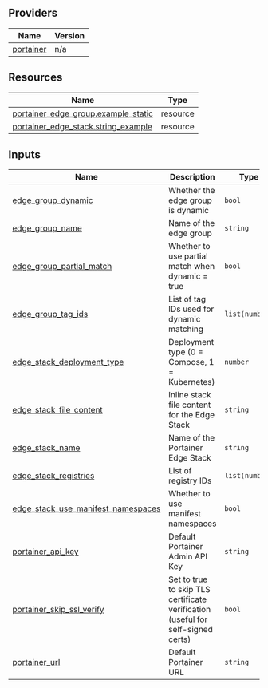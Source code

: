 <!-- BEGIN_TF_DOCS -->


## Providers

| Name | Version |
|------|---------|
| <a name="provider_portainer"></a> [portainer](#provider\_portainer) | n/a |

## Resources

| Name | Type |
|------|------|
| [portainer_edge_group.example_static](https://registry.terraform.io/providers/portainer/portainer/latest/docs/resources/edge_group) | resource |
| [portainer_edge_stack.string_example](https://registry.terraform.io/providers/portainer/portainer/latest/docs/resources/edge_stack) | resource |

## Inputs

| Name | Description | Type | Default | Required |
|------|-------------|------|---------|:--------:|
| <a name="input_edge_group_dynamic"></a> [edge\_group\_dynamic](#input\_edge\_group\_dynamic) | Whether the edge group is dynamic | `bool` | `false` | no |
| <a name="input_edge_group_name"></a> [edge\_group\_name](#input\_edge\_group\_name) | Name of the edge group | `string` | `"static-group"` | no |
| <a name="input_edge_group_partial_match"></a> [edge\_group\_partial\_match](#input\_edge\_group\_partial\_match) | Whether to use partial match when dynamic = true | `bool` | `false` | no |
| <a name="input_edge_group_tag_ids"></a> [edge\_group\_tag\_ids](#input\_edge\_group\_tag\_ids) | List of tag IDs used for dynamic matching | `list(number)` | `[]` | no |
| <a name="input_edge_stack_deployment_type"></a> [edge\_stack\_deployment\_type](#input\_edge\_stack\_deployment\_type) | Deployment type (0 = Compose, 1 = Kubernetes) | `number` | `0` | no |
| <a name="input_edge_stack_file_content"></a> [edge\_stack\_file\_content](#input\_edge\_stack\_file\_content) | Inline stack file content for the Edge Stack | `string` | `"version: '3'\nservices:\n  hello-world:\n    image: hello-world\n"` | no |
| <a name="input_edge_stack_name"></a> [edge\_stack\_name](#input\_edge\_stack\_name) | Name of the Portainer Edge Stack | `string` | `"example-edge-stack"` | no |
| <a name="input_edge_stack_registries"></a> [edge\_stack\_registries](#input\_edge\_stack\_registries) | List of registry IDs | `list(number)` | `[]` | no |
| <a name="input_edge_stack_use_manifest_namespaces"></a> [edge\_stack\_use\_manifest\_namespaces](#input\_edge\_stack\_use\_manifest\_namespaces) | Whether to use manifest namespaces | `bool` | `false` | no |
| <a name="input_portainer_api_key"></a> [portainer\_api\_key](#input\_portainer\_api\_key) | Default Portainer Admin API Key | `string` | `"ptr_xrP7XWqfZEOoaCJRu5c8qKaWuDtVc2Zb07Q5g22YpS8="` | no |
| <a name="input_portainer_skip_ssl_verify"></a> [portainer\_skip\_ssl\_verify](#input\_portainer\_skip\_ssl\_verify) | Set to true to skip TLS certificate verification (useful for self-signed certs) | `bool` | `true` | no |
| <a name="input_portainer_url"></a> [portainer\_url](#input\_portainer\_url) | Default Portainer URL | `string` | `"https://localhost:9443"` | no |
<!-- END_TF_DOCS -->